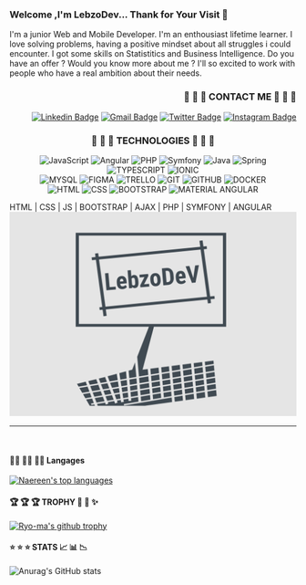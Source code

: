 ### Welcome ,I'm LebzoDev... Thank for Your Visit 👋 
I'm a junior Web and Mobile Developer. I'm an enthousiast lifetime learner. I love solving problems, having a positive mindset about all struggles i could encounter. I got some skills on Statistitics and Business Intelligence. Do you have an offer ? Would you know more about me ? I'll so excited to work with people who have a real ambition about their needs.


### <div align="right"> :e-mail: :e-mail: :e-mail:  CONTACT ME :e-mail: :e-mail: :e-mail: <div/>
<div align="right">
 
[![Linkedin Badge](https://img.shields.io/badge/-LebouDieye-blue?style=for-the-badge&logo=Linkedin&logoColor=white&link=https://www.linkedin.com/in/lebou-dieye-30843b174/)](https://www.linkedin.com/in/lebou-dieye-30843b174/)
[![Gmail Badge](https://img.shields.io/badge/-GMAIL-blue?style=for-the-badge&color=EA4335&logo=Gmail&logoColor=white&link=leboundiayee123@gmail.com)](leboundiayee123@gmail.com)
[![Twitter Badge](https://img.shields.io/badge/-Twitter-blue?style=for-the-badge&color=1DA1F2&logo=Twitter&logoColor=white&link=https://twitter.com/LebzoDevelopper)](https://twitter.com/LebzoDevelopper)
[![Instagram Badge](https://img.shields.io/badge/-Instagram-purple?style=for-the-badge&logo=instagram&logoColor=white&link=https://www.instagram.com/lebzo_dev/)](https://www.instagram.com/lebzo_dev/)
 </div>

### <div align="center">  :stars: :stars: :stars: TECHNOLOGIES :stars: :stars: :stars: </div>
<div align="center">
 
![JavaScript](https://img.shields.io/badge/-JavaScript-white?style=for-the-badge&logo=javascript&color=F7DF1E&labelColor=F7DF1E&logoColor=000000)
![Angular](https://img.shields.io/badge/-Angular-black?style=for-the-badge&logo=Angular&labelColor=DD0031&color=DD0031)
![PHP](https://img.shields.io/badge/-Php-black?style=for-the-badge&logo=php&labelColor=777BB4&color=777BB4&logoColor=ffffff)
![Symfony](https://img.shields.io/badge/-Symfony-black?style=for-the-badge&logo=Symfony&labelColor=000000&color=000000)
![Java](https://img.shields.io/badge/-Java-black?style=for-the-badge&logo=java&labelColor=007396&color=007396&logoColor=ffffff)
![Spring](https://img.shields.io/badge/-Spring-black?style=for-the-badge&logo=Spring&labelColor=6DB33F&color=6DB33F&logoColor=ffffff)
![TYPESCRIPT](https://img.shields.io/badge/-TypeScript-white?style=for-the-badge&logo=TypeScript&color=3178C6&labelColor=3178C6&logoColor=ffffff)
![IONIC](https://img.shields.io/badge/-IONIC-white?style=for-the-badge&logo=Ionic&color=3880FF&labelColor=3880FF&logoColor=ffffff)
<br />
![MYSQL](https://img.shields.io/badge/-MYSQL-white?style=for-the-badge&logo=Mysql&color=4479A1&labelColor=4479A1&logoColor=ffffff)
![FIGMA](https://img.shields.io/badge/-FIGMA-white?style=for-the-badge&logo=Figma&color=F24E1E&labelColor=F24E1E&logoColor=ffffff)
![TRELLO](https://img.shields.io/badge/-TRELLO-white?style=for-the-badge&logo=Figma&color=0052CC&labelColor=0052CC&logoColor=ffffff)
![GIT](https://img.shields.io/badge/-GIT-white?style=for-the-badge&logo=Git&color=F05032&labelColor=F05032&logoColor=ffffff)
![GITHUB](https://img.shields.io/badge/-GITHUB-white?style=for-the-badge&logo=Github&color=181717&labelColor=181717&logoColor=ffffff)
![DOCKER](https://img.shields.io/badge/-DOCKER-white?style=for-the-badge&logo=Docker&color=2496ED&labelColor=2496ED&logoColor=ffffff)
<br/>
![HTML](https://img.shields.io/badge/-HTML5-white?style=for-the-badge&logo=HTML5&color=ffffff&labelColor=E34F26&logoColor=ffffff)
![CSS](https://img.shields.io/badge/-CSS3-white?style=for-the-badge&logo=CSS3&color=1572B6&labelColor=1572B6&logoColor=ffffff)
![BOOTSTRAP](https://img.shields.io/badge/-BOOTSRAP-white?style=for-the-badge&logo=bootstrap&color=7952B3&labelColor=7952B3&logoColor=ffffff)
![MATERIAL ANGULAR](https://img.shields.io/badge/-MATERIAL_Angular-white?style=for-the-badge&logo=Material-ui&color=0081CB&labelColor=0081CB&logoColor=ffffff)
</div>

 


HTML | CSS | JS | BOOTSTRAP | AJAX | PHP | SYMFONY | ANGULAR ![Alt Text](https://github.com/LebzoDev/LebzoDev/blob/main/Desktop.png)

<hr>
<br/>
<!--
**LebzoDev/LebzoDev** is a ✨ _special_ ✨ repository because its `README.md` (this file) appears on your GitHub profile.
Here are some ideas to get you started:
-->

#### :man_technologist:  :man_technologist: :man_technologist: Langages 
[![Naereen's top languages](https://github-readme-stats.vercel.app/api/top-langs/?username=Lebzodev&theme=red-yellow)](https://github.com/anuraghazra/github-readme-stats)

#### :trophy:  :trophy:  :trophy: TROPHY :tada: :confetti_ball: :sparkles:
[![Ryo-ma's github trophy](https://github-profile-trophy.vercel.app/?username=Lebzodev&row=1)](https://github.com/ryo-ma/github-profile-trophy)

#### :star:  :star:  :star: STATS  :chart_with_upwards_trend: :bar_chart: :chart_with_downwards_trend:
![Anurag's GitHub stats](https://github-readme-stats.vercel.app/api?username=LebzoDev&show_icons=true&theme=radical)
